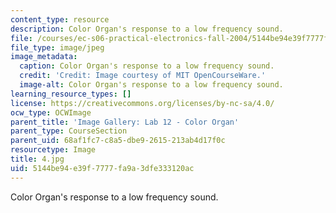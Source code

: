 ```yaml
---
content_type: resource
description: Color Organ's response to a low frequency sound.
file: /courses/ec-s06-practical-electronics-fall-2004/5144be94e39f7777fa9a3dfe333120ac_4.jpg
file_type: image/jpeg
image_metadata:
  caption: Color Organ's response to a low frequency sound.
  credit: 'Credit: Image courtesy of MIT OpenCourseWare.'
  image-alt: Color Organ's response to a low frequency sound.
learning_resource_types: []
license: https://creativecommons.org/licenses/by-nc-sa/4.0/
ocw_type: OCWImage
parent_title: 'Image Gallery: Lab 12 - Color Organ'
parent_type: CourseSection
parent_uid: 68af1fc7-c8a5-dbe9-2615-213ab4d17f0c
resourcetype: Image
title: 4.jpg
uid: 5144be94-e39f-7777-fa9a-3dfe333120ac
---
```

Color Organ's response to a low frequency sound.